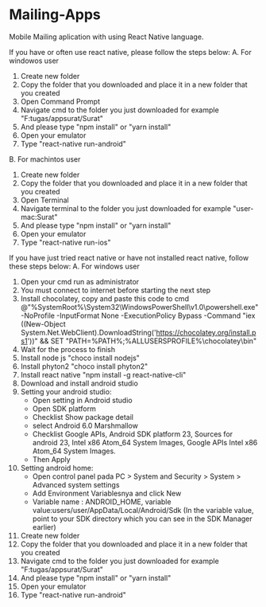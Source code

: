 # Mailing-Apps
Mobile Mailing aplication with using React Native language.


If you have or often use react native, please follow the steps below:
A. For windowos user
  1. Create new folder
  2. Copy the folder that you downloaded and place it in a new folder that you created
  3. Open Command Prompt
  4. Navigate cmd to the folder you just downloaded for example "F:tugas/appsurat/Surat"
  5. And please type "npm install" or "yarn install"
  6. Open your emulator
  7. Type "react-native run-android"
 
B. For machintos user
  1. Create new folder
  2. Copy the folder that you downloaded and place it in a new folder that you created
  3. Open Terminal
  4. Navigate terminal to the folder you just downloaded for example "user-mac:Surat"
  5. And please type "npm install" or "yarn install"
  6. Open your emulator
  7. Type "react-native run-ios"
  
 If you have just tried react native or have not installed react native, follow these steps below:
 A. For windows user
  1. Open your cmd run as administrator
  2. You must connect to internet before starting the next step
  3. Install chocolatey, copy and paste this code to cmd @"%SystemRoot%\System32\WindowsPowerShell\v1.0\powershell.exe" -NoProfile -InputFormat None -ExecutionPolicy Bypass -Command "iex ((New-Object System.Net.WebClient).DownloadString('https://chocolatey.org/install.ps1'))" && SET "PATH=%PATH%;%ALLUSERSPROFILE%\chocolatey\bin"
  4. Wait for the process to finish
  5. Install node js "choco install nodejs"
  6. Install phyton2 "choco install phyton2"
  7. Install react native "npm install -g react-native-cli"
  8. Download and install android studio
  9. Setting your android studio:
      - Open setting in Android studio
      - Open SDK platform
      - Checklist Show package detail
      - select Android 6.0 Marshmallow
      - Checklist Google APIs, Android SDK platform 23, Sources for android 23, Intel x86 Atom_64 System Images, Google APIs Intel x86 Atom_64 System Images.
      - Then Apply
  10. Setting android home:
      - Open control panel pada PC > System and Security > System > Advanced system settings
      - Add Environment Variablesnya and click New
      - Variable name : ANDROID_HOME, variable value:users/user/AppData/Local/Android/Sdk (In the variable value, point to your SDK directory which you can see in the SDK Manager earlier)
   11. Create new folder
   12. Copy the folder that you downloaded and place it in a new folder that you created
   13. Navigate cmd to the folder you just downloaded for example "F:tugas/appsurat/Surat"
   14. And please type "npm install" or "yarn install"
   15. Open your emulator
   16. Type "react-native run-android"
      
